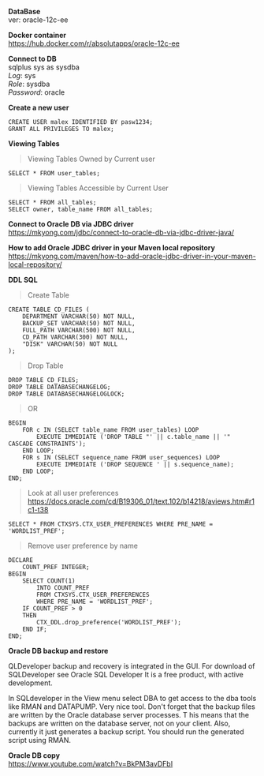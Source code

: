 **DataBase** <br>
ver: oracle-12c-ee

**Docker container**<br>
https://hub.docker.com/r/absolutapps/oracle-12c-ee

**Connect to DB**<br> 
sqlplus sys as sysdba <br> 
_Log_: sys <br> 
_Role_: sysdba <br> 
_Password_: oracle

**Create a new user**<br>
```
CREATE USER malex IDENTIFIED BY pasw1234;
GRANT ALL PRIVILEGES TO malex;
```

**Viewing Tables**<br>
>Viewing Tables Owned by Current user
```
SELECT * FROM user_tables;
 ```
>Viewing Tables Accessible by Current User 
```
SELECT * FROM all_tables;
SELECT owner, table_name FROM all_tables;
```

**Connect to Oracle DB via JDBC driver**<br>
https://mkyong.com/jdbc/connect-to-oracle-db-via-jdbc-driver-java/

**How to add Oracle JDBC driver in your Maven local repository**<br>
https://mkyong.com/maven/how-to-add-oracle-jdbc-driver-in-your-maven-local-repository/

**DDL SQL**<br>

>Create Table
```
CREATE TABLE CD_FILES (
    DEPARTMENT VARCHAR(50) NOT NULL, 
    BACKUP_SET VARCHAR(50) NOT NULL,  
    FULL_PATH VARCHAR(500) NOT NULL, 
    CD_PATH VARCHAR(300) NOT NULL, 
    "DISK" VARCHAR(50) NOT NULL 
); 
```
>Drop Table
```
DROP TABLE CD_FILES; 
DROP TABLE DATABASECHANGELOG; 
DROP TABLE DATABASECHANGELOGLOCK; 
```
>OR 
```
BEGIN 
    FOR c IN (SELECT table_name FROM user_tables) LOOP 
        EXECUTE IMMEDIATE ('DROP TABLE "' || c.table_name || '" CASCADE CONSTRAINTS'); 
    END LOOP;
    FOR s IN (SELECT sequence_name FROM user_sequences) LOOP 
        EXECUTE IMMEDIATE ('DROP SEQUENCE ' || s.sequence_name); 
    END LOOP; 
END;
```

> Look at all user preferences <br>
https://docs.oracle.com/cd/B19306_01/text.102/b14218/aviews.htm#r1c1-t38

```
SELECT * FROM CTXSYS.CTX_USER_PREFERENCES WHERE PRE_NAME = 'WORDLIST_PREF';
```

> Remove user preference by name

```
DECLARE
    COUNT_PREF INTEGER;
BEGIN
    SELECT COUNT(1)
        INTO COUNT_PREF
        FROM CTXSYS.CTX_USER_PREFERENCES
        WHERE PRE_NAME = 'WORDLIST_PREF';
    IF COUNT_PREF > 0
    THEN
        CTX_DDL.drop_preference('WORDLIST_PREF');
    END IF;
END;
```

**Oracle DB backup and restore** <br>

QLDeveloper backup and recovery is integrated in the GUI. 
For download of SQLDeveloper see Oracle SQL Developer It is a free product, 
with active development.

In SQLdeveloper in the View menu select DBA to get access to the dba tools like RMAN and DATAPUMP. 
Very nice tool. Don't forget that the backup files are written by the Oracle database server processes. T
his means that the backups are written on the database server, 
not on your client. Also, currently it just generates a backup script. 
You should run the generated script using RMAN.

**Oracle DB copy** <br>
https://www.youtube.com/watch?v=BkPM3avDFbI